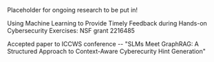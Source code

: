 Placeholder for ongoing research to be put in!

Using Machine Learning to Provide Timely Feedback during Hands-on Cybersecurity Exercises: NSF grant 2216485

Accepted paper to ICCWS conference -- "SLMs Meet GraphRAG: A Structured Approach to Context-Aware Cyberecurity Hint Generation"
